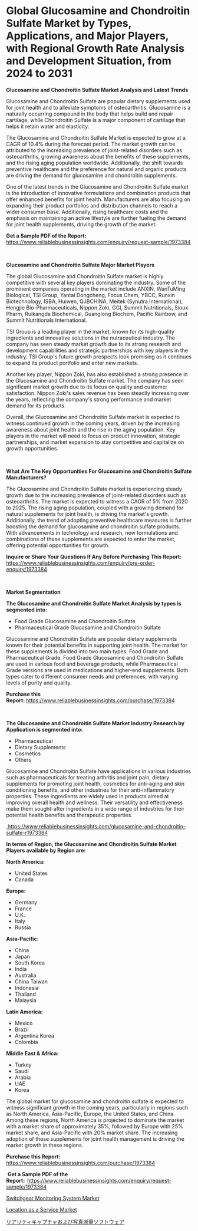 <p><h1>Global Glucosamine and Chondroitin Sulfate Market by Types, Applications, and Major Players, with Regional Growth Rate Analysis and Development Situation, from 2024 to 2031</h1></p><p><strong>Glucosamine and Chondroitin Sulfate Market Analysis and Latest Trends</strong></p>
<p><p>Glucosamine and Chondroitin Sulfate are popular dietary supplements used for joint health and to alleviate symptoms of osteoarthritis. Glucosamine is a naturally occurring compound in the body that helps build and repair cartilage, while Chondroitin Sulfate is a major component of cartilage that helps it retain water and elasticity.</p><p>The Glucosamine and Chondroitin Sulfate Market is expected to grow at a CAGR of 10.4% during the forecast period. The market growth can be attributed to the increasing prevalence of joint-related disorders such as osteoarthritis, growing awareness about the benefits of these supplements, and the rising aging population worldwide. Additionally, the shift towards preventive healthcare and the preference for natural and organic products are driving the demand for glucosamine and chondroitin supplements.</p><p>One of the latest trends in the Glucosamine and Chondroitin Sulfate market is the introduction of innovative formulations and combination products that offer enhanced benefits for joint health. Manufacturers are also focusing on expanding their product portfolios and distribution channels to reach a wider consumer base. Additionally, rising healthcare costs and the emphasis on maintaining an active lifestyle are further fueling the demand for joint health supplements, driving the growth of the market.</p></p>
<p><strong>Get a Sample PDF of the Report:&nbsp;</strong> <a href="https://www.reliablebusinessinsights.com/enquiry/request-sample/1973384">https://www.reliablebusinessinsights.com/enquiry/request-sample/1973384</a></p>
<p>&nbsp;</p>
<p><strong>Glucosamine and Chondroitin Sulfate Major Market Players</strong></p>
<p><p>The global Glucosamine and Chondroitin Sulfate market is highly competitive with several key players dominating the industry. Some of the prominent companies operating in the market include ANXIN, WanTuMing Biological, TSI Group, Yantai Dongcheng, Focus Chem, YBCC, Runxin Biotechnology, ISBA, Huiwen, QJBCHINA, Meitek (Synutra International), Hengjie Bio-Pharmaceuticals, Nippon Zoki, GGI, Summit Nutritionals, Sioux Pharm, Ruikangda Biochemical, Guanglong Biochem, Pacific Rainbow, and Summit Nutritionals International.</p><p>TSI Group is a leading player in the market, known for its high-quality ingredients and innovative solutions in the nutraceutical industry. The company has seen steady market growth due to its strong research and development capabilities and strategic partnerships with key players in the industry. TSI Group's future growth prospects look promising as it continues to expand its product portfolio and enter new markets.</p><p>Another key player, Nippon Zoki, has also established a strong presence in the Glucosamine and Chondroitin Sulfate market. The company has seen significant market growth due to its focus on quality and customer satisfaction. Nippon Zoki's sales revenue has been steadily increasing over the years, reflecting the company's strong performance and market demand for its products.</p><p>Overall, the Glucosamine and Chondroitin Sulfate market is expected to witness continued growth in the coming years, driven by the increasing awareness about joint health and the rise in the aging population. Key players in the market will need to focus on product innovation, strategic partnerships, and market expansion to stay competitive and capitalize on growth opportunities.</p></p>
<p>&nbsp;</p>
<p><strong>What Are The Key Opportunities For Glucosamine and Chondroitin Sulfate Manufacturers?</strong></p>
<p><p>The Glucosamine and Chondroitin Sulfate market is experiencing steady growth due to the increasing prevalence of joint-related disorders such as osteoarthritis. The market is expected to witness a CAGR of 5% from 2020 to 2025. The rising aging population, coupled with a growing demand for natural supplements for joint health, is driving the market's growth. Additionally, the trend of adopting preventive healthcare measures is further boosting the demand for glucosamine and chondroitin sulfate products. With advancements in technology and research, new formulations and combinations of these supplements are expected to enter the market, offering potential opportunities for growth.</p></p>
<p><strong>Inquire or Share Your Questions If Any Before Purchasing This Report:</strong> <a href="https://www.reliablebusinessinsights.com/enquiry/pre-order-enquiry/1973384">https://www.reliablebusinessinsights.com/enquiry/pre-order-enquiry/1973384</a></p>
<p>&nbsp;</p>
<p><strong>Market Segmentation</strong></p>
<p><strong>The Glucosamine and Chondroitin Sulfate Market Analysis by types is segmented into:</strong></p>
<p><ul><li>Food Grade Glucosamine and Chondroitin Sulfate</li><li>Pharmaceutical Grade Glucosamine and Chondroitin Sulfate</li></ul></p>
<p><p>Glucosamine and Chondroitin Sulfate are popular dietary supplements known for their potential benefits in supporting joint health. The market for these supplements is divided into two main types: Food Grade and Pharmaceutical Grade. Food Grade Glucosamine and Chondroitin Sulfate are used in various food and beverage products, while Pharmaceutical Grade versions are used in medications and higher-end supplements. Both types cater to different consumer needs and preferences, with varying levels of purity and quality.</p></p>
<p><strong>Purchase this Report:&nbsp;</strong><a href="https://www.reliablebusinessinsights.com/purchase/1973384">https://www.reliablebusinessinsights.com/purchase/1973384</a></p>
<p>&nbsp;</p>
<p><strong>The Glucosamine and Chondroitin Sulfate Market Industry Research by Application is segmented into:</strong></p>
<p><ul><li>Pharmaceutical</li><li>Dietary Supplements</li><li>Cosmetics</li><li>Others</li></ul></p>
<p><p>Glucosamine and Chondroitin Sulfate have applications in various industries such as pharmaceuticals for treating arthritis and joint pain, dietary supplements for promoting joint health, cosmetics for anti-aging and skin conditioning benefits, and other industries for their anti-inflammatory properties. These ingredients are widely used in products aimed at improving overall health and wellness. Their versatility and effectiveness make them sought-after ingredients in a wide range of industries for their potential health benefits and therapeutic properties.</p></p>
<p><a href="https://www.reliablebusinessinsights.com/glucosamine-and-chondroitin-sulfate-r1973384">&nbsp;https://www.reliablebusinessinsights.com/glucosamine-and-chondroitin-sulfate-r1973384</a></p>
<p><strong>In terms of Region, the Glucosamine and Chondroitin Sulfate Market Players available by Region are:</strong></p>
<p>
    <p> <strong> North America: </strong>
        <ul>
            <li>United States</li>
            <li>Canada</li>
        </ul>
        </p> 
    <p> <strong> Europe: </strong>
        <ul>
            <li>Germany</li>
            <li>France</li>
            <li>U.K.</li>
            <li>Italy</li>
            <li>Russia</li>
        </ul>
        </p> 
    <p> <strong> Asia-Pacific: </strong>
        <ul>
            <li>China</li>
            <li>Japan</li>
            <li>South Korea</li>
            <li>India</li>
            <li>Australia</li>
            <li>China Taiwan</li>
            <li>Indonesia</li>
            <li>Thailand</li>
            <li>Malaysia</li>
        </ul>
        </p> 
    <p> <strong> Latin America: </strong>
        <ul>
            <li>Mexico</li>
            <li>Brazil</li>
            <li>Argentina Korea</li>
            <li>Colombia</li>
        </ul>
        </p> 
    <p> <strong> Middle East & Africa: </strong>
        <ul>
            <li>Turkey</li>
            <li>Saudi</li>
            <li>Arabia</li>
            <li>UAE</li>
            <li>Korea</li>
        </ul>
    </p>
    </p>
<p><p>The global market for glucosamine and chondroitin sulfate is expected to witness significant growth in the coming years, particularly in regions such as North America, Asia-Pacific, Europe, the United States, and China. Among these regions, North America is projected to dominate the market with a market share of approximately 35%, followed by Europe with 25% market share, and Asia-Pacific with 20% market share. The increasing adoption of these supplements for joint health management is driving the market growth in these regions.</p></p>
<p><strong>Purchase this Report: </strong><a href="https://www.reliablebusinessinsights.com/purchase/1973384">https://www.reliablebusinessinsights.com/purchase/1973384</a></p>
<p>&nbsp;<strong>Get a Sample PDF of the Report:&nbsp;&nbsp;</strong><a href="https://www.reliablebusinessinsights.com/enquiry/request-sample/1973384">https://www.reliablebusinessinsights.com/enquiry/request-sample/1973384</a></p>
<p><strong></strong></p>
<p><p><a href="https://github.com/bobicer/Market-Research-Report-List-4/blob/main/switchgear-monitoring-system-market.md">Switchgear Monitoring System Market</a></p><p><a href="https://github.com/timeliteaut/Market-Research-Report-List-3/blob/main/location-as-a-service-market.md">Location as a Service Market</a></p><p><a href="https://github.com/ihabdkwlxs948/Market-Research-Report-List-3/blob/main/3246942178527.md">リアリティキャプチャおよび写真測量ソフトウェア</a></p></p>
